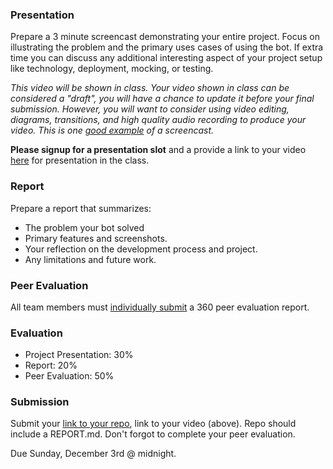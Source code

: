 ### Presentation

Prepare a 3 minute screencast demonstrating your entire project. Focus on illustrating the problem and the primary uses cases of using the bot. If extra time you can discuss any additional interesting aspect of your project setup like technology, deployment, mocking, or testing.

_This video will be shown in class. Your video shown in class can be considered a "draft", you will have a chance to update it before your final submission. However, you will want to consider using video editing, diagrams, transitions, and high quality audio recording to produce your video. This is one [good example](https://youtu.be/rA5VfuVC0_k) of a screencast._

**Please signup for a presentation slot** and a provide a link to your video [here](https://docs.google.com/a/ncsu.edu/spreadsheets/d/1quOGBk_ykuopuJxJfRLeLj0MgDyiVkF9-HpFdRNeMSU/edit?usp=sharing) for presentation in the class.

### Report

Prepare a report that summarizes:

* The problem your bot solved
* Primary features and screenshots.
* Your reflection on the development process and project.
* Any limitations and future work.

### Peer Evaluation

All team members must [individually submit](https://docs.google.com/forms/d/e/1FAIpQLSf_PtTH83A_VQTnpGZsOVo8nbL8jLFWgP7_WgaVji0G0o2Wnw/viewform?usp=sf_link) a 360 peer evaluation report.

### Evaluation

* Project Presentation: 30%
* Report: 20%
* Peer Evaluation: 50%

### Submission

Submit your [link to your repo](https://docs.google.com/forms/d/e/1FAIpQLSd4nPSRryO9PnoQVa9xofDGyr01vrESI_eG2nMRkI8GkIAs0A/viewform?usp=sf_link), link to your video (above). Repo should include a REPORT.md. Don't forgot to complete your peer evaluation.

Due Sunday, December 3rd @ midnight.
